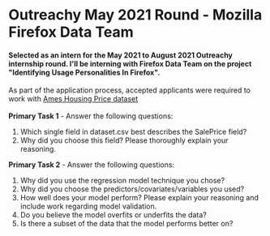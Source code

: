 # Outreachy May 2021 Round - Mozilla Firefox Data Team
#### Selected as an intern for the May 2021 to August 2021 Outreachy internship round. I'll be interning with Firefox Data Team on the project "Identifying Usage Personalities In Firefox". 
As part of the application process, accepted applicants were required to work with [Ames Housing Price dataset](https://github.com/mozilla/outreachy-datascience-2021/blob/master/initial_contribution/dataset.csv) 
<br><br>
<b>Primary Task 1</b> - Answer the following questions:<br>
1. Which single field in dataset.csv best describes the SalePrice field?<br>
2. Why did you choose this field? Please thoroughly explain your reasoning.<br>


<b>Primary Task 2</b> - Answer the following questions:<br>
1. Why did you use the regression model technique you chose?<br>
2. Why did you choose the predictors/covariates/variables you used?<br>
3. How well does your model perform? Please explain your reasoning and include work regarding model validation.<br>
4. Do you believe the model overfits or underfits the data?<br>
5. Is there a subset of the data that the model performs better on?<br>
